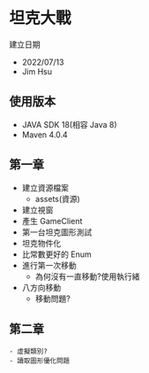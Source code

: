 # 坦克大戰

建立日期

- 2022/07/13
- Jim Hsu

## 使用版本

- JAVA SDK 18(相容 Java 8)
- Maven 4.0.4

## 第一章

- 建立資源檔案
  - assets(資源)
- 建立視窗
- 產生 GameClient
- 第一台坦克圖形測試
- 坦克物件化
- 比常數更好的 Enum
- 進行第一次移動
  - 為何沒有一直移動?使用執行緒
- 八方向移動
  - 移動問題?

## 第二章

    - 虛擬類別?
    - 讀取圖形優化問題
